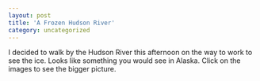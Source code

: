 ```yaml
---
layout: post
title: 'A Frozen Hudson River'
category: uncategorized
---
```


I decided to walk by the Hudson River this afternoon on the way to work to see the ice.  Looks like something you would see in Alaska.  Click on the images to see the bigger picture.
